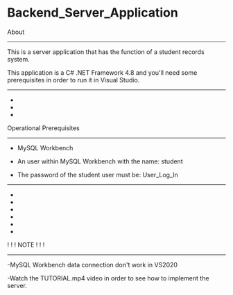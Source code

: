 # Backend_Server_Application

About
_______

This is a server application that has the function of a student records system.

This application is a C# .NET Framework 4.8 and you'll need some prerequisites
in order to run it in Visual Studio.

_______________________________________


-
-
-

Operational Prerequisites
__________________________
- MySQL Workbench

- An user within MySQL Workbench with the name: student 

- The password of the student user must be: User_Log_In

______________________________________________
-
-
-
-
-
-
! ! ! NOTE ! ! !
__________________

-MySQL Workbench data connection don't work in VS2020

-Watch the TUTORIAL.mp4 video in order to see how to implement the server.

